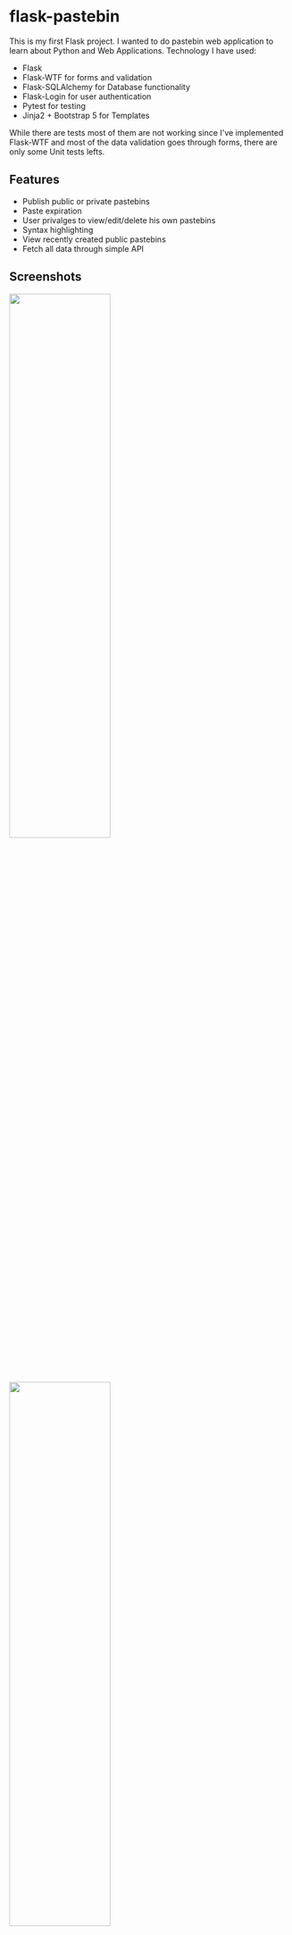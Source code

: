 
# flask-pastebin

This is my first Flask project.
I wanted to do pastebin web application to learn about Python and Web Applications.
Technology I have used:
- Flask
- Flask-WTF for forms and validation
- Flask-SQLAlchemy for Database functionality
- Flask-Login for user authentication
- Pytest for testing
- Jinja2 + Bootstrap 5 for Templates

While there are tests most of them are not working since
 I've implemented Flask-WTF and most of the data validation
  goes through forms, there are only some Unit tests lefts.


## Features

- Publish public or private pastebins
- Paste expiration
- User privalges to view/edit/delete his own pastebins
- Syntax highlighting
- View recently created public pastebins
- Fetch all data through simple API

  
## Screenshots

<img src="https://github.com/syqu22/flask-pastebin/blob/main/web/static/01.png" height=50% width=60%>
<img src="https://github.com/syqu22/flask-pastebin/blob/main/web/static/02.png" height=50% width=60%>
<img src="https://github.com/syqu22/flask-pastebin/blob/main/web/static/03.png" height=50% width=60%>
<img src="https://github.com/syqu22/flask-pastebin/blob/main/web/static/04.png" height=50% width=60%>

  
## Installation 

First clone the repository to use it localy:
```sh
$ git clone https://github.com/syqu22/flask-pastebin.git
```

Then install all required libraries  through:

```bash 
  pip install -r requirements.txt
```
There's already an user preloaded in database and you can access him  with:

Login: ```test``` 

Password: ```test123```

There's also a special url ```/admin``` 
thanks to Flask-Admin, where you can have access to database from the website
    
## API Reference

#### Get user

```http
  GET /api/users/${id}
```

| Parameter | Type     | Description                       |
| :-------- | :------- | :-------------------------------- |
| `id`      | `int` | **Required**. Id of user to fetch |

#### Get users

```http
  GET /api/users
```

| Parameter | Type     | Description                |
| :-------- | :------- | :------------------------- |
| `page` | `int` | Used to paginate (one page returns maximum of 50 users)|


#### Get pastebins of user

```http
  GET /api/users/${id}/pastebins
```

| Parameter | Type     | Description                       |
| :-------- | :------- | :-------------------------------- |
| `id`      | `int` | **Required**. Id of user to fetch |

#### Get pastebin

```http
  GET /api/pastebins/${id}
```

| Parameter | Type     | Description                       |
| :-------- | :------- | :-------------------------------- |
| `id`      | `int` | **Required**. Id of pastebin to fetch |

#### Get pastebins

```http
  GET /api/pastebins
```

| Parameter | Type     | Description                       |
| :-------- | :------- | :-------------------------------- |
| `id`      | `int` | Used to paginate (one page returns maximum of 50 pastebins) |



  
